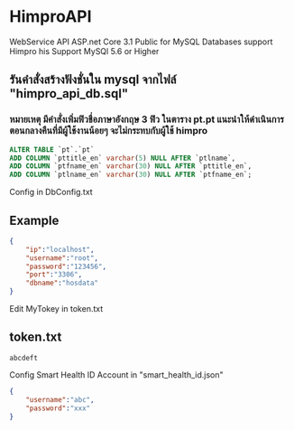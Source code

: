 # HimproAPI
WebService API ASP.net Core 3.1 Public for MySQL Databases support Himpro his
Support MySQl 5.6 or Higher

## รันคำสั่งสร้างฟังชั่นใน mysql จากไฟล์ "himpro_api_db.sql"
### หมายเหตุ มีคำสั่งเพิ่มฟิวชื่อภาษาอังกฤษ 3 ฟิว ในตาราง pt.pt แนะนำให้ดำเนินการตอนกลางคืนที่มีผู้ใช้งานน้อยๆ จะไม่กระทบกับผู้ใช้ himpro
```sql
ALTER TABLE `pt`.`pt` 
ADD COLUMN `pttitle_en` varchar(5) NULL AFTER `ptlname`,
ADD COLUMN `ptfname_en` varchar(30) NULL AFTER `pttitle_en`,
ADD COLUMN `ptlname_en` varchar(30) NULL AFTER `ptfname_en`;
```
Config in DbConfig.txt

## Example
```json
{
	"ip":"localhost",
	"username":"root",
	"password":"123456",
	"port":"3306",
	"dbname":"hosdata"
}
```



Edit MyTokey in token.txt
## token.txt
```baht
abcdeft
```
Config Smart Health ID Account in "smart_health_id.json"
```json
{
	"username":"abc",
	"password":"xxx"
}
```
